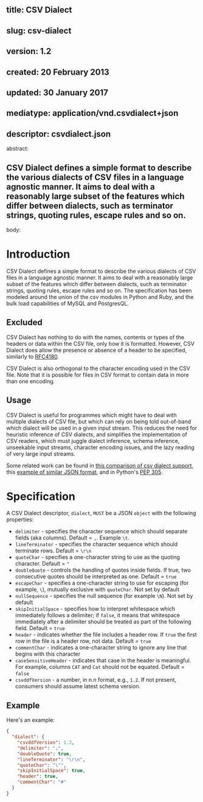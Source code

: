 title: CSV Dialect
---
slug: csv-dialect
---
version: 1.2
---
created: 20 February 2013
---
updated: 30 January 2017
---
mediatype: application/vnd.csvdialect+json
---
descriptor: csvdialect.json
---
abstract:

CSV Dialect defines a simple format to describe the various dialects of CSV files in a language agnostic manner. It aims to deal with a reasonably large subset of the features which differ between dialects, such as terminator strings, quoting rules, escape rules and so on.
---
body:

# Introduction

CSV Dialect defines a simple format to describe the various dialects of CSV files in a language agnostic manner. It aims to deal with a reasonably large subset of the features which differ between dialects, such as terminator strings, quoting rules, escape rules and so on. The specification has been modeled around the union of the csv  modules in Python and Ruby, and the bulk load capabilities of MySQL and PostgresQL.

## Excluded

CSV Dialect has nothing to do with the names, contents or types of the headers or data within the CSV file, only how it is formatted. However, CSV Dialect does allow the presence or absence of a header to be specified, similarly to [RFC4180](http://www.ietf.org/rfc/rfc4180.txt).

CSV Dialect is also orthogonal to the character encoding used in the CSV file. Note that it is possible for files in CSV format to contain data in more than one encoding.

## Usage

CSV Dialect is useful for programmes which might have to deal with multiple dialects of CSV file, but which can rely on being told out-of-band which
dialect will be used in a given input stream. This reduces the need for heuristic inference of CSV dialects, and simplifies the implementation of CSV readers, which must juggle dialect inference, schema inference, unseekable input streams, character encoding issues, and the lazy reading of very large input streams.

Some related work can be found in [this comparison of csv dialect
support](https://docs.google.com/spreadsheet/ccc?key=0AmU3V2vcPKrIdEhoU1NQSWtoQmJwcUNCelJtdkx2bFE&usp=sharing), this [example of similar JSON
format](http://panda.readthedocs.org/en/latest/api.html#data-uploads), and in Python's [PEP 305](http://www.python.org/dev/peps/pep-0305/).

# Specification

A CSV Dialect descriptor, `dialect`, `MUST` be a JSON `object` with the following properties:

* `delimiter` - specifies the character sequence which should separate fields (aka columns). Default = `,`. Example `\t`.
* `lineTerminator` - specifies the character sequence which should terminate rows. Default = `\r\n`
* `quoteChar` - specifies a one-character string to use as the quoting character. Default = `"`
* `doubleQuote` - controls the handling of quotes inside fields. If true, two consecutive quotes should be interpreted as one. Default = `true`
* `escapeChar` - specifies a one-character string to use for escaping (for example, `\`), mutually exclusive with `quoteChar`. Not set by default
* `nullSequence` - specifies the null sequence (for example `\N`). Not set by default
* `skipInitialSpace` - specifies how to interpret whitespace which immediately follows a delimiter; if `false`, it means that whitespace immediately after a delimiter should be treated as part of the following field. Default = `true`
* `header` - indicates whether the file includes a header row. If `true` the first row in the file is a header row, not data. Default = `true`
* `commentChar` - indicates a one-character string to ignore any line that begins with this character
* `caseSensitiveHeader` - indicates that case in the header is meaningful. For example, columns `CAT` and `Cat` should not be equated. Default = `false`
* `csvddfVersion` - a number, in n.n format, e.g., `1.2`. If not present, consumers should assume latest schema version.

## Example

Here's an example:

```json
{
  "dialect": {
    "csvddfVersion": 1.2,
    "delimiter": ";",
    "doubleQuote": true,
    "lineTerminator": "\r\n",
    "quoteChar": "\"",
    "skipInitialSpace": true,
    "header": true,
    "commentChar": "#"
  }
}
```
